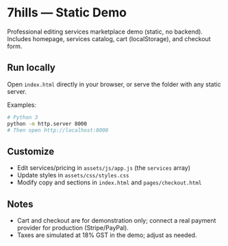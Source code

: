 # 7hills — Static Demo

Professional editing services marketplace demo (static, no backend). Includes homepage, services catalog, cart (localStorage), and checkout form.

## Run locally

Open `index.html` directly in your browser, or serve the folder with any static server.

Examples:

```bash
# Python 3
python -m http.server 8000
# Then open http://localhost:8000
```

## Customize

- Edit services/pricing in `assets/js/app.js` (the `services` array)
- Update styles in `assets/css/styles.css`
- Modify copy and sections in `index.html` and `pages/checkout.html`

## Notes

- Cart and checkout are for demonstration only; connect a real payment provider for production (Stripe/PayPal).
- Taxes are simulated at 18% GST in the demo; adjust as needed.



